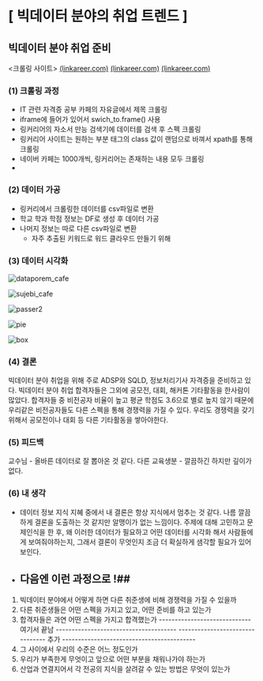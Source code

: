 # [ 빅데이터 분야의 취업 트렌드 ]


## 빅데이터 분야 취업 준비


<크롤링 사이트>
[(linkareer.com)](https://linkareer.com/cover-letter/search?id=31869&keyword=&organizationName=&page=1&role=%EB%8D%B0%EC%9D%B4%ED%84%B0&sort=RELEVANCE&tab=all)
[(linkareer.com)](https://cafe.naver.com/sqlpd)
[(linkareer.com)](https://cafe.naver.com/soojebi)

### (1) 크롤링 과정

- IT 관련 자격증 공부 카페의 자유글에서 제목 크롤링
- iframe에 들어가 있어서 swich_to.frame() 사용
- 링커리어의 자소서 만능 검색기에 데이터를 검색 후 스펙 크롤링
- 링커리어 사이트는 원하는 부분 태그의 class 값이 랜덤으로 바껴서 xpath를 통해 크롤링
- 네이버 카페는 1000개씩, 링커리어는 존재하는 내용 모두 크롤링
- 
### (2) 데이터 가공

- 링커리에서 크롤링한 데이터를 csv파일로 변환
- 학교 학과 학점 정보는 DF로 생성 후 데이터 가공
- 나머지 정보는 따로 다른 csv파일로 변환
  - 자주 추출된 키워드로 워드 클라우드 만들기 위해

### (3) 데이터 시각화

![dataporem_cafe](https://github.com/ParkHeeJin00/CRAWLING_PROJECT/assets/155441547/83baaab8-e4af-4e2c-aaef-3b7abae0a853)

![sujebi_cafe](https://github.com/ParkHeeJin00/CRAWLING_PROJECT/assets/155441547/5c4b5907-8b1d-44fc-9f68-1dde53304a7c)

![passer2](https://github.com/ParkHeeJin00/CRAWLING_PROJECT/assets/155441547/8ed6fcc1-dffd-4c87-afc8-6340daae6254)

![pie](https://github.com/ParkHeeJin00/CRAWLING_PROJECT/assets/155441547/7a19e2e4-54ed-4253-9d8a-cbc11547b2c9)

![box](https://github.com/ParkHeeJin00/CRAWLING_PROJECT/assets/155441547/993808fd-b378-488e-acb3-8f1b9416647b)

### (4) 결론

빅데이터 분야 취업을 위해 주로 ADSP와 SQLD, 정보처리기사 자격증을 준비하고 있다.
빅데이터 분야 취업 합격자들은 그외에 공모전, 대회, 해커톤 기타활동을 한사람이 많았다.
합격자들 중 비전공자 비율이 높고 평균 학점도 3.6으로 별로 높지 않기 때문에 우리같은 비전공자들도 다른 스펙을 통해 경쟁력을 가질 수 있다.
우리도 경쟁력을 갖기 위해서 공모전이나 대회 등 다른 기타활동을 쌓아야한다.

### (5) 피드백

교수님 - 올바른 데이터로 잘 뽑아온 것 같다.
다른 교육생분 - 깔끔하긴 하지만 깊이가 없다.

### (6) 내 생각

- 데이터 정보 지식 지혜 중에서 내 결론은 항상 지식에서 멈추는 것 같다. 나름 깔끔하게 결론을 도출하는 것 같지만 알맹이가 없는 느낌이다. 주제에 대해 고민하고 문제인식을 한 후, 왜 이러한 데이터가 필요하고 어떤 데이터를 시각화 해서 사람들에게 보여줘야하는지, 그래서 결론이 무엇인지 조금 더 확실하게 샘각할 필요가 있어 보인다.

- ## 다음엔 이런 과정으로 !##
1. 빅데이터 분야에서 어떻게 하면 다른 취준생에 비해 경쟁력을 가질 수 있을까
2. 다른 취준생들은 어떤 스펙을 가지고 있고, 어떤 준비를 하고 있는가
3. 합격자들은 과연 어떤 스펙을 가지고 합격했는가
----------------------------- 여기서 끝남 --------------------------------------
-------------------------------- 추가 ------------------------------------------
5. 그 사이에서 우리의 수준은 어느 정도인가
6. 우리가 부족한게 무엇이고 앞으로 어떤 부분을 채워나가야 하는가
7. 산업과 연결지어서 각 전공의 지식을 살려갈 수 있는 방법은 무엇이 있는가



